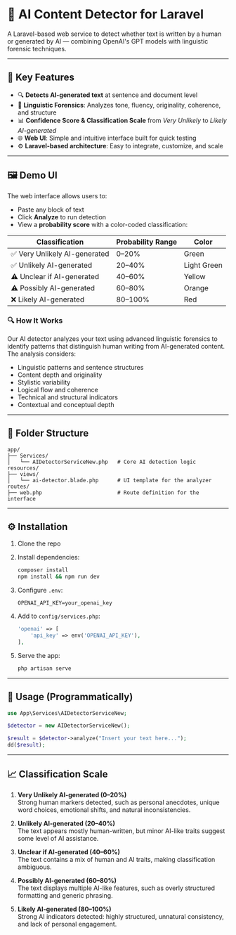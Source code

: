 # 🧠 AI Content Detector for Laravel

A Laravel-based web service to detect whether text is written by a human or generated by AI — combining OpenAI's GPT models with linguistic forensic techniques.

---

## 🚀 Key Features

-   🔍 **Detects AI-generated text** at sentence and document level
-   🧠 **Linguistic Forensics**: Analyzes tone, fluency, originality, coherence, and structure
-   📊 **Confidence Score & Classification Scale** from _Very Unlikely_ to _Likely AI-generated_
-   🌐 **Web UI**: Simple and intuitive interface built for quick testing
-   ⚙️ **Laravel-based architecture**: Easy to integrate, customize, and scale

---

## 🖼️ Demo UI

The web interface allows users to:

-   Paste any block of text
-   Click **Analyze** to run detection
-   View a **probability score** with a color-coded classification:

| Classification                | Probability Range | Color       |
| ----------------------------- | ----------------- | ----------- |
| ✅ Very Unlikely AI-generated | 0–20%             | Green       |
| ✅ Unlikely AI-generated      | 20–40%            | Light Green |
| ⚠️ Unclear if AI-generated    | 40–60%            | Yellow      |
| ⚠️ Possibly AI-generated      | 60–80%            | Orange      |
| ❌ Likely AI-generated        | 80–100%           | Red         |

### 🔍 How It Works

Our AI detector analyzes your text using advanced linguistic forensics to identify patterns that distinguish human writing from AI-generated content. The analysis considers:

-   Linguistic patterns and sentence structures
-   Content depth and originality
-   Stylistic variability
-   Logical flow and coherence
-   Technical and structural indicators
-   Contextual and conceptual depth

---

## 📂 Folder Structure

```
app/
├── Services/
│   └── AIDetectorServiceNew.php   # Core AI detection logic
resources/
├── views/
│   └── ai-detector.blade.php      # UI template for the analyzer
routes/
├── web.php                        # Route definition for the interface
```

---

## ⚙️ Installation

1. Clone the repo
2. Install dependencies:
    ```bash
    composer install
    npm install && npm run dev
    ```
3. Configure `.env`:

    ```env
    OPENAI_API_KEY=your_openai_key
    ```

4. Add to `config/services.php`:

    ```php
    'openai' => [
        'api_key' => env('OPENAI_API_KEY'),
    ],
    ```

5. Serve the app:
    ```bash
    php artisan serve
    ```

---

## 🧪 Usage (Programmatically)

```php
use App\Services\AIDetectorServiceNew;

$detector = new AIDetectorServiceNew();

$result = $detector->analyze("Insert your text here...");
dd($result);
```

---

## 📈 Classification Scale

1. **Very Unlikely AI-generated (0–20%)**  
   Strong human markers detected, such as personal anecdotes, unique word choices, emotional shifts, and natural inconsistencies.

2. **Unlikely AI-generated (20–40%)**  
   The text appears mostly human-written, but minor AI-like traits suggest some level of AI assistance.

3. **Unclear if AI-generated (40–60%)**  
   The text contains a mix of human and AI traits, making classification ambiguous.

4. **Possibly AI-generated (60–80%)**  
   The text displays multiple AI-like features, such as overly structured formatting and generic phrasing.

5. **Likely AI-generated (80–100%)**  
   Strong AI indicators detected: highly structured, unnatural consistency, and lack of personal engagement.
